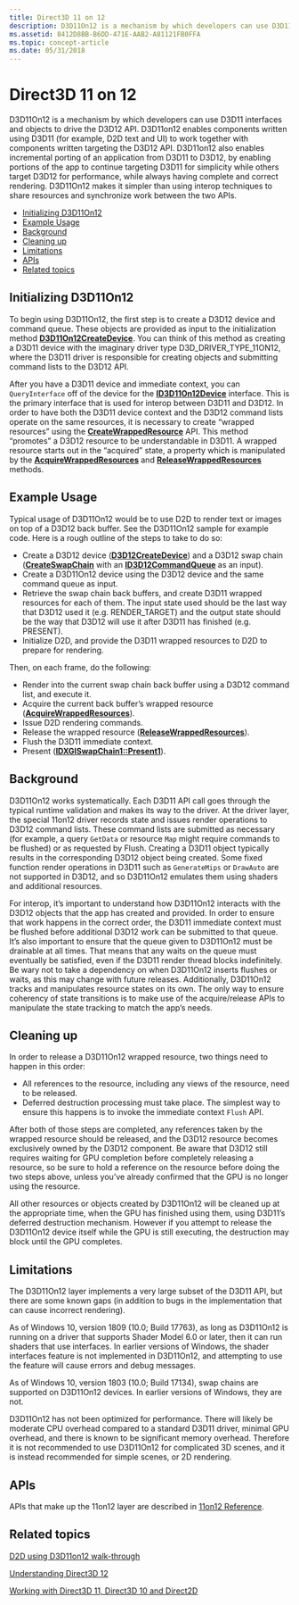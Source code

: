 ```yaml
---
title: Direct3D 11 on 12
description: D3D11On12 is a mechanism by which developers can use D3D11 interfaces and objects to drive the D3D12 API.
ms.assetid: 8412D8BB-B6DD-471E-AAB2-A81121FB0FFA
ms.topic: concept-article
ms.date: 05/31/2018
---
```


# Direct3D 11 on 12

D3D11On12 is a mechanism by which developers can use D3D11 interfaces and objects to drive the D3D12 API. D3D11on12 enables components written using D3D11 (for example, D2D text and UI) to work together with components written targeting the D3D12 API. D3D11on12 also enables incremental porting of an application from D3D11 to D3D12, by enabling portions of the app to continue targeting D3D11 for simplicity while others target D3D12 for performance, while always having complete and correct rendering. D3D11On12 makes it simpler than using interop techniques to share resources and synchronize work between the two APIs.

-   [Initializing D3D11On12](#initializing-d3d11on12)
-   [Example Usage](#example-usage)
-   [Background](#background)
-   [Cleaning up](#cleaning-up)
-   [Limitations](#limitations)
-   [APIs](#apis)
-   [Related topics](#related-topics)

## Initializing D3D11On12

To begin using D3D11On12, the first step is to create a D3D12 device and command queue. These objects are provided as input to the initialization method [**D3D11On12CreateDevice**](/windows/desktop/api/d3d11on12/nf-d3d11on12-d3d11on12createdevice). You can think of this method as creating a D3D11 device with the imaginary driver type D3D\_DRIVER\_TYPE\_11ON12, where the D3D11 driver is responsible for creating objects and submitting command lists to the D3D12 API.

After you have a D3D11 device and immediate context, you can `QueryInterface` off of the device for the [**ID3D11On12Device**](/windows/desktop/api/d3d11on12/nn-d3d11on12-id3d11on12device) interface. This is the primary interface that is used for interop between D3D11 and D3D12. In order to have both the D3D11 device context and the D3D12 command lists operate on the same resources, it is necessary to create “wrapped resources” using the [**CreateWrappedResource**](/windows/desktop/api/d3d11on12/nf-d3d11on12-id3d11on12device-createwrappedresource) API. This method “promotes” a D3D12 resource to be understandable in D3D11. A wrapped resource starts out in the “acquired” state, a property which is manipulated by the [**AcquireWrappedResources**](/windows/desktop/api/d3d11on12/nf-d3d11on12-id3d11on12device-acquirewrappedresources) and [**ReleaseWrappedResources**](/windows/desktop/api/d3d11on12/nf-d3d11on12-id3d11on12device-releasewrappedresources) methods.

## Example Usage

Typical usage of D3D11On12 would be to use D2D to render text or images on top of a D3D12 back buffer. See the D3D11On12 sample for example code. Here is a rough outline of the steps to take to do so:

-   Create a D3D12 device ([**D3D12CreateDevice**](/windows/desktop/api/d3d12/nf-d3d12-d3d12createdevice)) and a D3D12 swap chain ([**CreateSwapChain**](/windows/desktop/api/dxgi/nf-dxgi-idxgifactory-createswapchain) with an [**ID3D12CommandQueue**](/windows/desktop/api/d3d12/nn-d3d12-id3d12commandqueue) as an input).
-   Create a D3D11On12 device using the D3D12 device and the same command queue as input.
-   Retrieve the swap chain back buffers, and create D3D11 wrapped resources for each of them. The input state used should be the last way that D3D12 used it (e.g. RENDER\_TARGET) and the output state should be the way that D3D12 will use it after D3D11 has finished (e.g. PRESENT).
-   Initialize D2D, and provide the D3D11 wrapped resources to D2D to prepare for rendering.

Then, on each frame, do the following:

-   Render into the current swap chain back buffer using a D3D12 command list, and execute it.
-   Acquire the current back buffer’s wrapped resource ([**AcquireWrappedResources**](/windows/desktop/api/d3d11on12/nf-d3d11on12-id3d11on12device-acquirewrappedresources)).
-   Issue D2D rendering commands.
-   Release the wrapped resource ([**ReleaseWrappedResources**](/windows/desktop/api/d3d11on12/nf-d3d11on12-id3d11on12device-releasewrappedresources)).
-   Flush the D3D11 immediate context.
-   Present ([**IDXGISwapChain1::Present1**](/windows/desktop/api/dxgi1_2/nf-dxgi1_2-idxgiswapchain1-present1)).

## Background

D3D11On12 works systematically. Each D3D11 API call goes through the typical runtime validation and makes its way to the driver. At the driver layer, the special 11on12 driver records state and issues render operations to D3D12 command lists. These command lists are submitted as necessary (for example, a query `GetData` or resource `Map` might require commands to be flushed) or as requested by Flush. Creating a D3D11 object typically results in the corresponding D3D12 object being created. Some fixed function render operations in D3D11 such as `GenerateMips` or `DrawAuto` are not supported in D3D12, and so D3D11On12 emulates them using shaders and additional resources.

For interop, it’s important to understand how D3D11On12 interacts with the D3D12 objects that the app has created and provided. In order to ensure that work happens in the correct order, the D3D11 immediate context must be flushed before additional D3D12 work can be submitted to that queue. It’s also important to ensure that the queue given to D3D11On12 must be drainable at all times. That means that any waits on the queue must eventually be satisfied, even if the D3D11 render thread blocks indefinitely. Be wary not to take a dependency on when D3D11On12 inserts flushes or waits, as this may change with future releases. Additionally, D3D11On12 tracks and manipulates resource states on its own. The only way to ensure coherency of state transitions is to make use of the acquire/release APIs to manipulate the state tracking to match the app’s needs.

## Cleaning up

In order to release a D3D11On12 wrapped resource, two things need to happen in this order:

-   All references to the resource, including any views of the resource, need to be released.
-   Deferred destruction processing must take place. The simplest way to ensure this happens is to invoke the immediate context `Flush` API.

After both of those steps are completed, any references taken by the wrapped resource should be released, and the D3D12 resource becomes exclusively owned by the D3D12 component. Be aware that D3D12 still requires waiting for GPU completion before completely releasing a resource, so be sure to hold a reference on the resource before doing the two steps above, unless you’ve already confirmed that the GPU is no longer using the resource.

All other resources or objects created by D3D11On12 will be cleaned up at the appropriate time, when the GPU has finished using them, using D3D11’s deferred destruction mechanism. However if you attempt to release the D3D11On12 device itself while the GPU is still executing, the destruction may block until the GPU completes.

## Limitations

The D3D11On12 layer implements a very large subset of the D3D11 API, but there are some known gaps (in addition to bugs in the implementation that can cause incorrect rendering).

As of Windows 10, version 1809 (10.0; Build 17763), as long as D3D11On12 is running on a driver that supports Shader Model 6.0 or later, then it can run shaders that use interfaces. In earlier versions of Windows, the shader interfaces feature is not implemented in D3D11On12, and attempting to use the feature will cause errors and debug messages.

As of Windows 10, version 1803 (10.0; Build 17134), swap chains are supported on D3D11On12 devices. In earlier versions of Windows, they are not.

D3D11On12 has not been optimized for performance. There will likely be moderate CPU overhead compared to a standard D3D11 driver, minimal GPU overhead, and there is known to be significant memory overhead. Therefore it is not recommended to use D3D11On12 for complicated 3D scenes, and it is instead recommended for simple scenes, or 2D rendering.

## APIs

APIs that make up the 11on12 layer are described in [11on12 Reference](direct3d-11on12-reference.md).

## Related topics

<dl> <dt>

[D2D using D3D11on12 walk-through](d2d-using-d3d11on12.md)
</dt> <dt>

[Understanding Direct3D 12](directx-12-getting-started.md)
</dt> <dt>

[Working with Direct3D 11, Direct3D 10 and Direct2D](direct3d-12-interop.md)
</dt> </dl>

 

 

